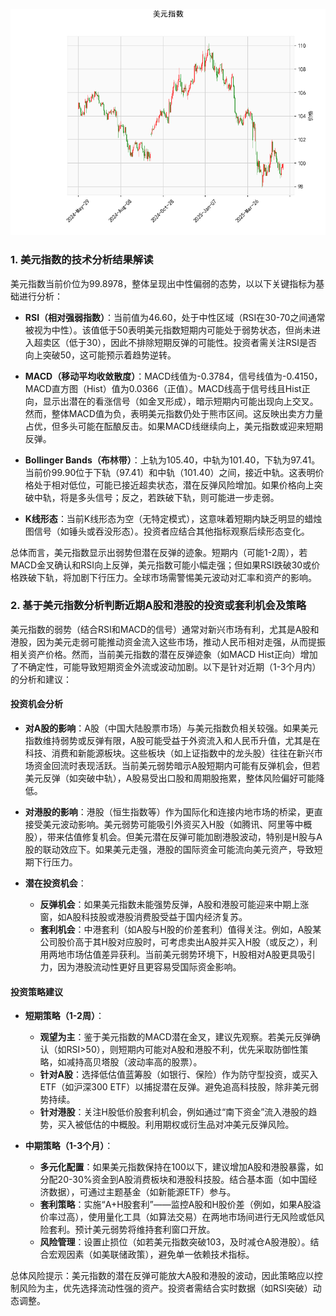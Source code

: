 ![图](USDX.png)

### 1. 美元指数的技术分析结果解读

美元指数当前价位为99.8978，整体呈现出中性偏弱的态势，以以下关键指标为基础进行分析：

- **RSI（相对强弱指数）**：当前值为46.60，处于中性区域（RSI在30-70之间通常被视为中性）。该值低于50表明美元指数短期内可能处于弱势状态，但尚未进入超卖区（低于30），因此不排除短期反弹的可能性。投资者需关注RSI是否向上突破50，这可能预示着趋势逆转。

- **MACD（移动平均收敛散度）**：MACD线值为-0.3784，信号线值为-0.4150，MACD直方图（Hist）值为0.0366（正值）。MACD线高于信号线且Hist正向，显示出潜在的看涨信号（如金叉形成），暗示短期内可能出现向上交叉。然而，整体MACD值为负，表明美元指数仍处于熊市区间。这反映出卖方力量占优，但多头可能在酝酿反击。如果MACD线继续向上，美元指数或迎来短期反弹。

- **Bollinger Bands（布林带）**：上轨为105.40，中轨为101.40，下轨为97.41。当前价99.90位于下轨（97.41）和中轨（101.40）之间，接近中轨。这表明价格处于相对低位，可能已接近超卖状态，潜在反弹风险增加。如果价格向上突破中轨，将是多头信号；反之，若跌破下轨，则可能进一步走弱。

- **K线形态**：当前K线形态为空（无特定模式），这意味着短期内缺乏明显的蜡烛图信号（如锤头或吞没形态）。投资者应结合其他指标观察后续形态变化。

总体而言，美元指数显示出弱势但潜在反弹的迹象。短期内（可能1-2周），若MACD金叉确认和RSI向上反弹，美元指数可能小幅走强；但如果RSI跌破30或价格跌破下轨，将加剧下行压力。全球市场需警惕美元波动对汇率和资产的影响。

### 2. 基于美元指数分析判断近期A股和港股的投资或套利机会及策略

美元指数的弱势（结合RSI和MACD的信号）通常对新兴市场有利，尤其是A股和港股，因为美元走弱可能推动资金流入这些市场，推动人民币相对走强，从而提振相关资产价格。然而，当前美元指数的潜在反弹迹象（如MACD Hist正向）增加了不确定性，可能导致短期资金外流或波动加剧。以下是针对近期（1-3个月内）的分析和建议：

#### 投资机会分析
- **对A股的影响**：A股（中国大陆股票市场）与美元指数负相关较强。如果美元指数维持弱势或反弹有限，A股可能受益于外资流入和人民币升值，尤其是在科技、消费和新能源板块。这些板块（如上证指数中的龙头股）往往在新兴市场资金回流时表现活跃。当前美元弱势暗示A股短期内可能有反弹机会，但若美元反弹（如突破中轨），A股易受出口股和周期股拖累，整体风险偏好可能降低。
  
- **对港股的影响**：港股（恒生指数等）作为国际化和连接内地市场的桥梁，更直接受美元波动影响。美元弱势可能吸引外资买入H股（如腾讯、阿里等中概股），带来估值修复机会。但美元潜在反弹可能加剧港股波动，特别是H股与A股的联动效应下。如果美元走强，港股的国际资金可能流向美元资产，导致短期下行压力。

- **潜在投资机会**：
  - **反弹机会**：如果美元指数未能强势反弹，A股和港股可能迎来中期上涨窗，如A股科技股或港股消费股受益于国内经济复苏。
  - **套利机会**：中港套利（如A股与H股的价差套利）值得关注。例如，A股某公司股价高于其H股对应股时，可考虑卖出A股并买入H股（或反之），利用两地市场估值差异获利。当前美元弱势环境下，H股相对A股更具吸引力，因为港股流动性更好且更容易受国际资金影响。

#### 投资策略建议
- **短期策略（1-2周）**：
  - **观望为主**：鉴于美元指数的MACD潜在金叉，建议先观察。若美元反弹确认（如RSI>50），则短期内可能对A股和港股不利，优先采取防御性策略，如减持高贝塔股（波动率高的股票）。
  - **针对A股**：选择低估值蓝筹股（如银行、保险）作为防守型投资，或买入ETF（如沪深300 ETF）以捕捉潜在反弹。避免追高科技股，除非美元弱势持续。
  - **针对港股**：关注H股低价股套利机会，例如通过“南下资金”流入港股的趋势，买入被低估的中概股。利用期权或衍生品对冲美元反弹风险。

- **中期策略（1-3个月）**：
  - **多元化配置**：如果美元指数保持在100以下，建议增加A股和港股暴露，如分配20-30%资金到A股消费板块和港股科技股。结合基本面（如中国经济数据），可通过主题基金（如新能源ETF）参与。
  - **套利策略**：实施“A+H股套利”——监控A股和H股价差（例如，如果A股溢价率过高），使用量化工具（如算法交易）在两地市场间进行无风险或低风险套利。预计美元弱势将维持套利窗口开放。
  - **风险管理**：设置止损位（如若美元指数突破103，及时减仓A股港股）。结合宏观因素（如美联储政策），避免单一依赖技术指标。

总体风险提示：美元指数的潜在反弹可能放大A股和港股的波动，因此策略应以控制风险为主，优先选择流动性强的资产。投资者需结合实时数据（如RSI突破）动态调整。